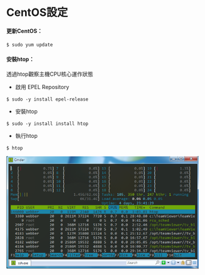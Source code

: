 # CentOS設定

#### 更新CentOS：

```
$ sudo yum update
```

#### 安裝htop：

透過htop觀察主機CPU核心運作狀態

* 啟用 EPEL Repository

```
$ sudo -y install epel-release
```

* 安裝htop

```
$ sudo -y install install htop
```

* 執行htop

```
$ htop
```

![](/Image/htop.png)



